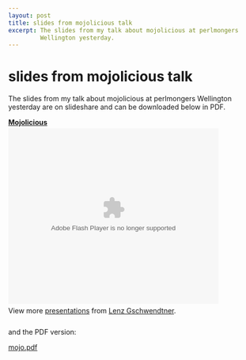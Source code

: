 ```yaml
---
layout: post
title: slides from mojolicious talk
excerpt: The slides from my talk about mojolicious at perlmongers
         Wellington yesterday.
---
```


slides from mojolicious talk
============================

The slides from my talk about mojolicious at perlmongers Wellington
yesterday are on slideshare and can be downloaded below in PDF.

<div style="width:425px" id="__ss_4055266"><strong
style="display:block;margin:12px 0 4px"><a
href="http://www.slideshare.net/norbu09/mojolicious-4055266"
title="Mojolicious">Mojolicious</a></strong><object id="__sse4055266"
width="425" height="355"><param name="movie"
value="http://static.slidesharecdn.com/swf/ssplayer2.swf?doc=mojo-100511161746-phpapp01&stripped_title=mojolicious-4055266"
/><param name="allowFullScreen" value="true"/><param
name="allowScriptAccess" value="always"/><embed name="__sse4055266"
src="http://static.slidesharecdn.com/swf/ssplayer2.swf?doc=mojo-100511161746-phpapp01&stripped_title=mojolicious-4055266"
type="application/x-shockwave-flash" allowscriptaccess="always"
allowfullscreen="true" width="425" height="355"></embed></object><div
style="padding:5px 0 12px">View more <a
href="http://www.slideshare.net/">presentations</a> from <a
href="http://www.slideshare.net/norbu09">Lenz
Gschwendtner</a>.</div></div>

and the PDF version:

<a href="/images/mojo.pdf">mojo.pdf</a>

